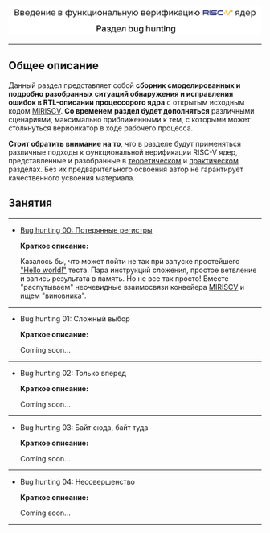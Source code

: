 ![](../doc/pic/preview_6.png)

---

## Общее описание

Данный раздел представляет собой **сборник смоделированных и подробно разобранных ситуаций обнаружения и исправления ошибок в RTL-описании процессорого ядра** с открытым исходным кодом [MIRISCV](https://github.com/riscv-tests-intro/MIRISCV/tree/b510b308addc4a7271e36f2a348bd18bf24c1d77). **Со временем раздел будет дополняться** различными сценариями, максимально приближенными к тем, с которыми может столкнуться верификатор в ходе рабочего процесса. 

**Стоит обратить внимание на то**, что в разделе будут применяться различные подходы к функциональной верификации RISC-V ядер, представленные и разобранные в [теоретическом](../../theory/) и [практическом](../../practice/) разделах. Без их предварительного освоения автор не гарантирует качественного усвоения материала.

## Занятия

---

- [Bug hunting 00: Потерянные регистры](./00_regs/)
  
  **Краткое описание:**

  Казалось бы, что может пойти не так при запуске простейшего ["Hello world!"](../theory/03_func.md#hello-world) теста. Пара инструкций сложения, простое ветвление и запись результата в память. Но не все так просто! Вместе "распутываем" неочевидные взаимосвязи конвейера [MIRISCV](https://github.com/riscv-tests-intro/MIRISCV/tree/b510b308addc4a7271e36f2a348bd18bf24c1d77) и ищем "виновника".


---

- Bug hunting 01: Сложный выбор
  
  **Краткое описание:**

  Coming soon...

---

- Bug hunting 02: Только вперед

  **Краткое описание:**
  
  Coming soon...


---

- Bug hunting 03: Байт сюда, байт туда

  **Краткое описание:**

  Coming soon...

---

- Bug hunting 04: Несовершенство

  **Краткое описание:**

  Coming soon...

---

